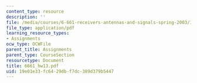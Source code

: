 ```yaml
---
content_type: resource
description: ''
file: /media/courses/6-661-receivers-antennas-and-signals-spring-2003/19e01e33fc6429dbf7dc389d379b5447_6661_hw13.pdf
file_type: application/pdf
learning_resource_types:
- Assignments
ocw_type: OCWFile
parent_title: Assignments
parent_type: CourseSection
resourcetype: Document
title: 6661_hw13.pdf
uid: 19e01e33-fc64-29db-f7dc-389d379b5447
---
```

